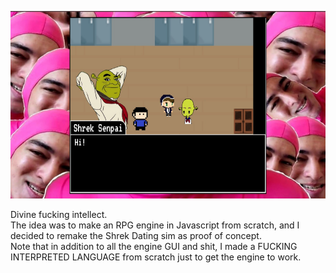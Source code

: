 <p align="center">
  <img src="image.jpg" width=600 height=300 />
</p>
  
Divine fucking intellect.  
The idea was to make an RPG engine in Javascript from scratch, and I decided to remake the Shrek Dating sim as proof of concept.  
Note that in addition to all the engine GUI and shit, I made a FUCKING INTERPRETED LANGUAGE from scratch just to get the engine to work.  
